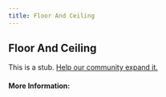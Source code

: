 ```yaml
---
title: Floor And Ceiling
---
```


## Floor And Ceiling

This is a stub. [Help our community expand it.](https://github.com/freeCodeCamp/guide-articles/tree/master/articles/Math/Functions/Floor-And-Ceiling/index.md)

<!-- The article goes here, in GitHub-flavored Markdown. Feel free to add YouTube videos, images, and CodePen/JSBin embeds  -->

#### More Information:
<!-- Please add any articles you think might be helpful to read before writing the article -->


